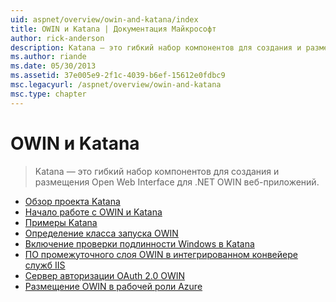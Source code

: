 ```yaml
---
uid: aspnet/overview/owin-and-katana/index
title: OWIN и Katana | Документация Майкрософт
author: rick-anderson
description: Katana — это гибкий набор компонентов для создания и размещения Open Web Interface для .NET OWIN веб-приложений.
ms.author: riande
ms.date: 05/30/2013
ms.assetid: 37e005e9-2f1c-4039-b6ef-15612e0fdbc9
msc.legacyurl: /aspnet/overview/owin-and-katana
msc.type: chapter
---
```

<a name="owin-and-katana"></a>OWIN и Katana
====================
> Katana — это гибкий набор компонентов для создания и размещения Open Web Interface для .NET OWIN веб-приложений.


- [Обзор проекта Katana](an-overview-of-project-katana.md)
- [Начало работе с OWIN и Katana](getting-started-with-owin-and-katana.md)
- [Примеры Katana](katana-samples.md)
- [Определение класса запуска OWIN](owin-startup-class-detection.md)
- [Включение проверки подлинности Windows в Katana](enabling-windows-authentication-in-katana.md)
- [ПО промежуточного слоя OWIN в интегрированном конвейере служб IIS](owin-middleware-in-the-iis-integrated-pipeline.md)
- [Сервер авторизации OAuth 2.0 OWIN](owin-oauth-20-authorization-server.md)
- [Размещение OWIN в рабочей роли Azure](host-owin-in-an-azure-worker-role.md)
